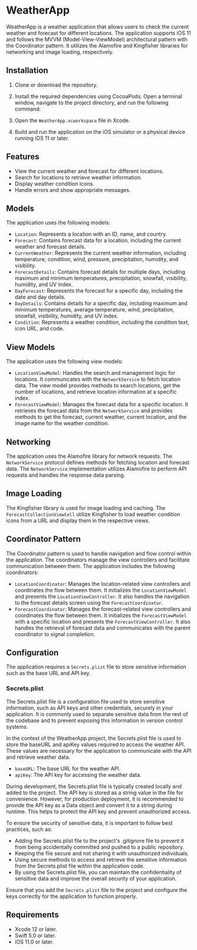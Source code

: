 # WeatherApp

WeatherApp is a weather application that allows users to check the current weather and forecast for different locations. The application supports iOS 11 and follows the MVVM (Model-View-ViewModel) architectural pattern with the Coordinator pattern. It utilizes the Alamofire and Kingfisher libraries for networking and image loading, respectively.

## Installation

1. Clone or download the repository.
2. Install the required dependencies using CocoaPods. Open a terminal window, navigate to the project directory, and run the following command:

3. Open the `WeatherApp.xcworkspace` file in Xcode.
4. Build and run the application on the iOS simulator or a physical device running iOS 11 or later.

## Features

- View the current weather and forecast for different locations.
- Search for locations to retrieve weather information.
- Display weather condition icons.
- Handle errors and show appropriate messages.

## Models

The application uses the following models:

- `Location`: Represents a location with an ID, name, and country.
- `Forecast`: Contains forecast data for a location, including the current weather and forecast details.
- `CurrentWeather`: Represents the current weather information, including temperature, condition, wind, pressure, precipitation, humidity, and visibility.
- `ForecastDetails`: Contains forecast details for multiple days, including maximum and minimum temperatures, precipitation, snowfall, visibility, humidity, and UV index.
- `DayForecast`: Represents the forecast for a specific day, including the date and day details.
- `DayDetails`: Contains details for a specific day, including maximum and minimum temperatures, average temperature, wind, precipitation, snowfall, visibility, humidity, and UV index.
- `Condition`: Represents a weather condition, including the condition text, icon URL, and code.

## View Models

The application uses the following view models:

- `LocationViewModel`: Handles the search and management logic for locations. It communicates with the `NetworkService` to fetch location data. The view model provides methods to search locations, get the number of locations, and retrieve location information at a specific index.
- `ForecastViewModel`: Manages the forecast data for a specific location. It retrieves the forecast data from the `NetworkService` and provides methods to get the forecast, current weather, current location, and the image name for the weather condition.

## Networking

The application uses the Alamofire library for network requests. The `NetworkService` protocol defines methods for fetching location and forecast data. The `NetworkService` implementation utilizes Alamofire to perform API requests and handles the response data parsing.

## Image Loading

The Kingfisher library is used for image loading and caching. The `ForecastCollectionViewCell` utilize Kingfisher to load weather condition icons from a URL and display them in the respective views.

## Coordinator Pattern

The Coordinator pattern is used to handle navigation and flow control within the application. The coordinators manage the view controllers and facilitate communication between them. The application includes the following coordinators:

- `LocationCoordinator`: Manages the location-related view controllers and coordinates the flow between them. It initializes the `LocationViewModel` and presents the `LocationViewController`. It also handles the navigation to the forecast details screen using the `ForecastCoordinator`.
- `ForecastCoordinator`: Manages the forecast-related view controllers and coordinates the flow between them. It initializes the `ForecastViewModel` with a specific location and presents the `ForecastViewController`. It also handles the retrieval of forecast data and communicates with the parent coordinator to signal completion.

## Configuration

The application requires a `Secrets.plist` file to store sensitive information such as the base URL and API key.

### Secrets.plist

The Secrets.plist file is a configuration file used to store sensitive information, such as API keys and other credentials, securely in your application. It is commonly used to separate sensitive data from the rest of the codebase and to prevent exposing this information in version control systems.

In the context of the WeatherApp project, the Secrets.plist file is used to store the baseURL and apiKey values required to access the weather API. These values are necessary for the application to communicate with the API and retrieve weather data.

- `baseURL`: The base URL for the weather API.
- `apiKey`: The API key for accessing the weather data.

During development, the Secrets.plist file is typically created locally and added to the project. The API key is stored as a string value in the file for convenience. However, for production deployment, it is recommended to provide the API key as a Data object and convert it to a string during runtime. This helps to protect the API key and prevent unauthorized access.

To ensure the security of sensitive data, it is important to follow best practices, such as:

- Adding the Secrets.plist file to the project's .gitignore file to prevent it from being accidentally committed and pushed to a public repository.
- Keeping the file secure and not sharing it with unauthorized individuals.
- Using secure methods to access and retrieve the sensitive information from the Secrets.plist file within the application code.
- By using the Secrets.plist file, you can maintain the confidentiality of sensitive data and improve the overall security of your application.

Ensure that you add the `Secrets.plist` file to the project and configure the keys correctly for the application to function properly.

## Requirements

- Xcode 12 or later.
- Swift 5.0 or later.
- iOS 11.0 or later.


